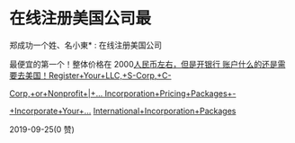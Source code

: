 # 在线注册美国公司最

郑成功一个姓、名小東* : 在线注册美国公司

最便宜的第一个！整体价格在 2000[人民币左右，但是开银行 账户什么的还是需要去美国！](https://www.incfile.com/form-order-now.php)[Register+Your+LLC,+S-Corp,+C-](https://www.incfile.com/form-order-now.php)

[Corp,+or+Nonprofit+|+... Incorporation+Pricing+Packages+-](https://www.legalzoom.com/business/business-formation/inc-pricing.html)

[+Incorporate+Your+...](https://www.legalzoom.com/business/business-formation/inc-pricing.html) [International+Incorporation+Packages](https://www.delawareinc.com/ourservices/compare-international-packages/)

2019-09-25(0 赞)